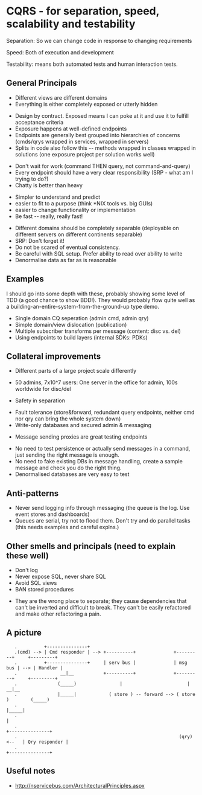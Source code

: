CQRS - for separation, speed, scalability and testability
=========================================================

Separation: So we can change code in response to changing requirements

Speed: Both of execution and development

Testability: means both automated tests and human interaction tests.

General Principals
------------------
* Different views are different domains
* Everything is either completely exposed or utterly hidden
 - Design by contract. Exposed means I can poke at it and use it to fulfill acceptance criteria
 - Exposure happens at well-defined endpoints
 - Endpoints are generally best grouped into hierarchies of concerns (cmds/qrys wrapped in services, wrapped in servers)
 - Splits in code also follow this -- methods wrapped in classes wrapped in solutions (one exposure project per solution works well)
* Don't wait for work (command THEN query, not command-and-query)
* Every endpoint should have a very clear responsibility (SRP - what am I trying to do?)
* Chatty is better than heavy
 - Simpler to understand and predict
 - easier to fit to a purpose (think *NIX tools vs. big GUIs)
 - easier to change functionality or implementation
 - Be fast -- really, really fast!
* Different domains should be completely separable (deployable on different servers on different continents separable)
* SRP: Don't forget it!
* Do not be scared of eventual consistency.
* Be careful with SQL setup. Prefer ability to read over ability to write
* Denormalise data as far as is reasonable

Examples
--------
I should go into some depth with these, probably showing some level of TDD (a good chance to show BDD!). They would 
probably flow quite well as a building-an-entire-system-from-the-ground-up type demo.

* Single domain CQ seperation (admin cmd, admin qry)
* Simple domain/view dislocation (publication)
* Multiple subscriber transforms per message (content: disc vs. del)
* Using endpoints to build layers (internal SDKs: PDKs)

Collateral improvements
-----------------------
* Different parts of a large project scale differently
 - 50 admins, 7x10^7 users: One server in the office for admin, 100s worldwide for disc/del
* Safety in separation
 - Fault tolerance (store&forward, redundant query endpoints, neither cmd nor qry can bring the whole system down)
 - Write-only databases and secured admin & messaging
* Message sending proxies are great testing endpoints
 - No need to test persistence or actually send messages in a command, just sending the right message is enough.
 - No need to fake existing DBs in message handling, create a sample message and check you do the right thing.
 - Denormalised databases are very easy to test

Anti-patterns
-------------
* Never send logging info through messaging (the queue is the log. Use event stores and dashboards)
* Queues are serial, try not to flood them. Don't try and do parallel tasks (this needs examples and careful explns.)

Other smells and principals (need to explain these well)
--------------------------------------------------------
* Don't log
* Never expose SQL, never share SQL
* Avoid SQL views
* BAN stored procedures
 - They are the wrong place to separate; they cause dependencies that can't be inverted and difficult to break. They can't be easily refactored and make other refactoring a pain.


A picture
---------
```
   .          +---------------+
   .(cmd) --> | Cmd responder | --> +----------+              +---------+     +---------+
   .          +---------------+     | serv bus |              | msg bus | --> | Handler |
   .                __|__           +----------+              +---------+     +---------+
   .               (_____)                |                        |             __|__
   .               |_____|            ( store ) -- forward --> ( store )        (_____)
   .                                                                            |_____|
   .                                                                               |
   .                                                                        +---------------+
   .                                                            (qry) <--   | Qry responder |
   .                                                                        +---------------+
```

Useful notes
------------
* http://nservicebus.com/ArchitecturalPrinciples.aspx